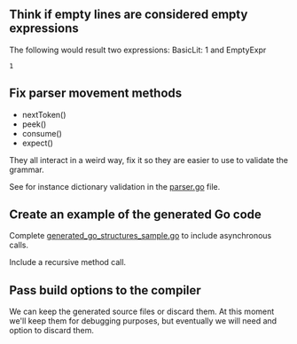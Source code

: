 ## Think if empty lines are considered empty expressions
The following would result two expressions: BasicLit: 1 and EmptyExpr 
```
1

```
## Fix parser movement methods

- nextToken()
- peek()
- consume()
- expect()

They all interact in a weird way, fix it so they are easier to use to validate the grammar. 

See for instance dictionary validation in the [parser.go](internal/parser.go) file.

## Create an example of the generated Go code

Complete [generated_go_structures_sample.go](internal/testdata/generated_go_structures_sample.go) to include asynchronous calls. 

Include a recursive method call.

## Pass build options to the compiler

We can keep the generated source files or discard them. 
At this moment we'll keep them for debugging purposes, but eventually we will need and option to discard them.